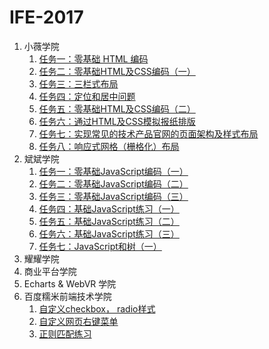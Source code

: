 # IFE-2017

1. 小薇学院
	1. [任务一：零基础 HTML 编码](https://grassrootscoder.github.io/IFE-2017/html/html.html)
	2. [任务二：零基础HTML及CSS编码（一）](https://grassrootscoder.github.io/IFE-2017/html-css/html-css.html)
	3. [任务三：三栏式布局](https://grassrootscoder.github.io/IFE-2017/three-column-layout/three-column-layout.html)
	4. [任务四：定位和居中问题](https://grassrootscoder.github.io/IFE-2017/centered/centered.html)
	5. [任务五：零基础HTML及CSS编码（二）](https://grassrootscoder.github.io/IFE-2017/html-css-2/html-css-2.html)
	6. [任务六：通过HTML及CSS模拟报纸排版](https://grassrootscoder.github.io/IFE-2017/message-layout/message.html)
	7. [任务七：实现常见的技术产品官网的页面架构及样式布局](https://grassrootscoder.github.io/IFE-2017/official-website-layout/official-website.html)
	8. [任务八：响应式网格（栅格化）布局](https://grassrootscoder.github.io/IFE-2017/media-layout/media-layout.html)
2. 斌斌学院
	1. [任务一：零基础JavaScript编码（一）](https://grassrootscoder.github.io/IFE-2017/js-zero-based-1/zero-based-1.html)
	2. [任务二：零基础JavaScript编码（二）](https://grassrootscoder.github.io/IFE-2017/js-zero-based-2/zero-based-2.html)
	3. [任务三：零基础JavaScript编码（三）](https://grassrootscoder.github.io/IFE-2017/js-zero-based-3/zero-based-3.html)
	4. [任务四：基础JavaScript练习（一）](https://grassrootscoder.github.io/IFE-2017/js-base-1/base-1.html)
	5. [任务五：基础JavaScript练习（二）](https://grassrootscoder.github.io/IFE-2017/js-base-2/base-2.html)
	6. [任务六：基础JavaScript练习（三）](https://grassrootscoder.github.io/IFE-2017/js-base-3/base-3.html)
	7. [任务七：JavaScript和树（一）](https://grassrootscoder.github.io/IFE-2017/js-tree-1/tree-1.html)
3. 耀耀学院
4. 商业平台学院
5. Echarts & WebVR 学院
6. 百度糯米前端技术学院
	1. [自定义checkbox， radio样式](https://grassrootscoder.github.io/IFE-2017/customize-the-checked-radio-style/customize-the-checked&radio-style.html)
	2. [自定义网页右键菜单](https://grassrootscoder.github.io/IFE-2017/customize-context-menu/customize-context-menu.html)
	3. [正则匹配练习](https://github.com/grassrootscoder/IFE-2017/blob/master/regular-expressions/regexp.js)
